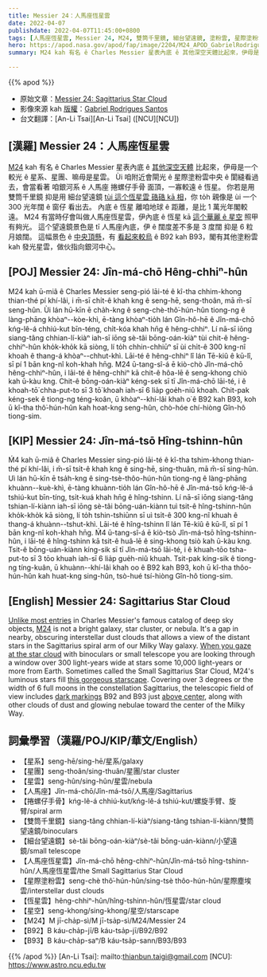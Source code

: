 ```yaml
---
title: Messier 24：人馬座恆星雲
date: 2022-04-07
publishdate: 2022-04-07T11:45:00+0800
tags: [人馬座恆星雲, Messier 24, M24, 雙筒千里鏡, 細台望遠鏡, 塗粉雲, 星際塗粉雲, 銀河系, 人馬座, 捲螺仔手骨, 恆星雲, B92, B93, 星空, 星系, 星團, 星雲]
hero: https://apod.nasa.gov/apod/fap/image/2204/M24_APOD_GabrielRodriguesSantosAPOD1100.jpg
summary: M24 kah 有名 ê Charles Messier 星表內底 ê 其他深空天體比起來，伊毋是一个較光 ê 星系、星團、抑是星雲。

---
```


{{% apod %}}

- 原始文章：[Messier 24: Sagittarius Star Cloud](https://apod.nasa.gov/apod/ap220407.html)
- 影像來源 kah [版權][copyright]：[Gabriel Rodrigues Santos](https://www.astrobin.com/users/grsotnas/)
- 台文翻譯：[An-Li Tsai][An-Li Tsai] ([NCU][NCU])

## [漢羅] Messier 24：人馬座恆星雲
[M24][M24] kah 有名 ê Charles Messier 星表內底 ê [其他深空天體][Unlike most entries] 比起來，伊毋是一个較光 ê 星系、星團、嘛毋是星雲。
Ùi 咱附近會閘光 ê 星際塗粉雲中央 ê 閬縫看過去，會當看著 咱銀河系 ê 人馬座 捲螺仔手骨 面頂，一寡較遠 ê 恆星。
你若是用 雙筒千里鏡 抑是用 細台望遠鏡 [tùi 這个恆星雲 硞硞 kā 相][When you gaze at the star cloud]，你 to̍h 親像是 ùi 一个 300 光年闊 ê 窗仔 看出去。
內底 ê 恆星 離咱地球 ê 距離，是比 1 萬光年閣較遠。
M24 有當時仔會叫做人馬座恆星雲，伊內底 ê 恆星 kā [這个華麗 ê 星空][this gorgeous starscape] 照甲有夠光。
這个望遠鏡景色是 tī 人馬座內底，伊 ê 闊度差不多是 3 度闊 抑是 6 粒月娘闊。
這幅景色 ê [中央頂懸][above center]，有 [看起來較烏][dark markings] ê B92 kah B93，閣有其他塗粉雲 kah 發光星雲，做伙指向銀河中心。


## [POJ] Messier 24: Jîn-má-chō Hêng-chhiⁿ-hûn
M24 kah ū-miâ ê Charles Messier seng-pió lāi-té ê kî-tha chhim-khong thian-thé pí khí-lâi, i m̄-sī chi̍t-ê khah kng ê seng-hē, seng-thoân, mā m̄-sī seng-hûn.
Ùi lán hū-kīn ē cha̍h-kng ê seng-chè-thô͘-hún-hûn tiong-ng ê làng-phāng khòaⁿ--kòe-khì, ē-tàng khòaⁿ-tio̍h lán Gîn-hô-hē ê Jîn-má-chō kńg-lê-á chhiú-kut bīn-téng, chi̍t-kóa khah hn̄g ê hêng-chhiⁿ.
Lí nā-sī iōng siang-tâng chhian-lí-kiàⁿ iah-sī iōng sè-tâi bōng-oán-kiàⁿ tùi chit-ê hêng-chhiⁿ-hûn kho̍k-kho̍k kā siòng, lí to̍h chhin-chhiūⁿ sī ùi chi̍t-ê 300 kng-nî khoah ê thang-á khòaⁿ--chhut-khì.
Lāi-té ê hêng-chhiⁿ lî lán Tē-kiû ê kū-lî, sī pí 1 bān kng-nî koh-khah hn̄g.
M24 ū-tang-sî-á ē kiò-chò Jîn-má-chō hêng-chhiⁿ-hûn, i lāi-té ê hêng-chhiⁿ kā chit-ê hôa-lē ê seng-khong chiò kah ū-kàu kng.
Chit-ê bōng-oán-kiàⁿ kéng-sek sī tī Jîn-má-chō lāi-té, i ê khoah-tō͘ chha-put-to sī 3 tō͘ khoah iah-sī 6 lia̍p goe̍h-niû khoah.
Chit-pak kéng-sek ê tiong-ng téng-koân, ū khòaⁿ--khí-lâi khah o͘ ê B92 kah B93, koh ū kî-tha thô͘-hún-hûn kah hoat-kng seng-hûn, chò-hóe chí-hiòng Gîn-hô tiong-sim.

## [KIP] Messier 24: Jîn-má-tsō Hîng-tshinn-hûn
Ḿ4 kah ū-miâ ê Charles Messier sing-pió lāi-té ê kî-tha tshim-khong thian-thé pí khí-lâi, i m̄-sī tsi̍t-ê khah kng ê sing-hē, sing-thuân, mā m̄-sī sing-hûn.
Uì lán hū-kīn ē tsa̍h-kng ê sing-tsè-thôo-hún-hûn tiong-ng ê làng-phāng khuànn--kuè-khì, ē-tàng khuànn-tio̍h lán Gîn-hô-hē ê Jîn-má-tsō kńg-lê-á tshiú-kut bīn-tíng, tsi̍t-kuá khah hn̄g ê hîng-tshinn.
Lí nā-sī iōng siang-tâng tshian-lí-kiànn iah-sī iōng sè-tâi bōng-uán-kiànn tuì tsit-ê hîng-tshinn-hûn kho̍k-kho̍k kā siòng, lí to̍h tshin-tshiūnn sī uì tsi̍t-ê 300 kng-nî khuah ê thang-á khuànn--tshut-khì.
Lāi-té ê hîng-tshinn lî lán Tē-kiû ê kū-lî, sī pí 1 bān kng-nî koh-khah hn̄g.
Ḿ4 ū-tang-sî-á ē kiò-tsò Jîn-má-tsō hîng-tshinn-hûn, i lāi-té ê hîng-tshinn kā tsit-ê huâ-lē ê sing-khong tsiò kah ū-kàu kng.
Tsit-ê bōng-uán-kiànn kíng-sik sī tī Jîn-má-tsō lāi-té, i ê khuah-tōo tsha-put-to sī 3 tōo khuah iah-sī 6 lia̍p gue̍h-niû khuah.
Tsit-pak kíng-sik ê tiong-ng tíng-kuân, ū khuànn--khí-lâi khah oo ê B92 kah B93, koh ū kî-tha thôo-hún-hûn kah huat-kng sing-hûn, tsò-hué tsí-hiòng Gîn-hô tiong-sim.

## [English] Messier 24: Sagittarius Star Cloud
[Unlike most entries][Unlike most entries] in Charles Messier's famous catalog of deep sky objects, [M24][M24] is not a bright galaxy, star cluster, or nebula.
It's a gap in nearby, obscuring interstellar dust clouds that allows a view of the distant stars in the Sagittarius spiral arm of our Milky Way galaxy.
[When you gaze at the star cloud][When you gaze at the star cloud] with binoculars or small telescope you are looking through a window over 300 light-years wide at stars some 10,000 light-years or more from Earth.
Sometimes called the Small Sagittarius Star Cloud, M24's luminous stars fill [this gorgeous starscape][this gorgeous starscape].
Covering over 3 degrees or the width of 6 full moons in the constellation Sagittarius, the telescopic field of view includes [dark markings][dark markings] B92 and B93 just [above center][above center], along with other clouds of dust and glowing nebulae toward the center of the Milky Way.

## 詞彙學習（漢羅/POJ/KIP/華文/English）
- 【星系】seng-hē/sing-hē/星系/galaxy
- 【星團】seng-thoân/sing-thuân/星團/star cluster
- 【星雲】seng-hûn/sing-hûn/星雲/nebula
- 【人馬座】Jîn-má-chō/Jîn-má-tsō/人馬座/Sagittarius
- 【捲螺仔手骨】kńg-lê-á chhiú-kut/kńg-lê-á tshiú-kut/螺旋手臂、旋臂/spiral arm
- 【雙筒千里鏡】siang-tâng chhian-lí-kiàⁿ/siang-tâng tshian-lí-kiànn/雙筒望遠鏡/binoculars
- 【細台望遠鏡】sè-tâi bōng-oán-kiàⁿ/sè-tâi bōng-uán-kiànn/小望遠鏡/small telescope
- 【人馬座恆星雲】Jîn-má-chō hêng-chhiⁿ-hûn/Jîn-má-tsō hîng-tshinn-hûn/人馬座恆星雲/the Small Sagittarius Star Cloud
- 【星際塗粉雲】seng-chè thô͘-hún-hûn/sing-tsè thôo-hún-hûn/星際塵埃雲/interstellar dust clouds
- 【恆星雲】hêng-chhiⁿ-hûn/hîng-tshinn-hûn/恆星雲/star cloud
- 【星空】seng-khong/sing-khong/星空/starscape
- 【M24】M jī-cha̍p-sì/M jī-tsa̍p-sì/M24/Messier 24
- 【B92】B káu-cha̍p-jī/B káu-tsa̍p-jī/B92/B92
- 【B93】B káu-cha̍p-saⁿ/B káu-tsa̍p-sann/B93/B93


{{% /apod %}}
[An-Li Tsai]: mailto:thianbun.taigi@gmail.com
[NCU]: https://www.astro.ncu.edu.tw

[copyright]: https://apod.nasa.gov/apod/fap/lib/about_apod.html#srapply

[Unlike most entries]:https://www.nasa.gov/content/goddard/hubble-s-messier-catalog
[M24]:http://www.messier.seds.org/m/m024.html
[When you gaze at the star cloud]:https://oneminuteastronomer.com/4460/small-sagittarius-star-cloud/
[this gorgeous starscape]:https://www.astrobin.com/qkqlgl/
[dark markings]:https://ui.adsabs.harvard.edu/abs/1919ApJ....49....1B/abstract
[above center]:https://apod.nasa.gov/apod/ap100708.html
